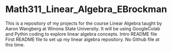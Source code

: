 # Math311_Linear_Algebra_EBrockman
This is a repository of my projects for the course Linear Algebra taught by Aaron Wangberg at Winona State University. It will be using GoogleColab and Pythin coding to explore linear algebra concepts. 
Intro README file
  First README file to set up my linear algebra repository. 
  No Github file at this time. 
